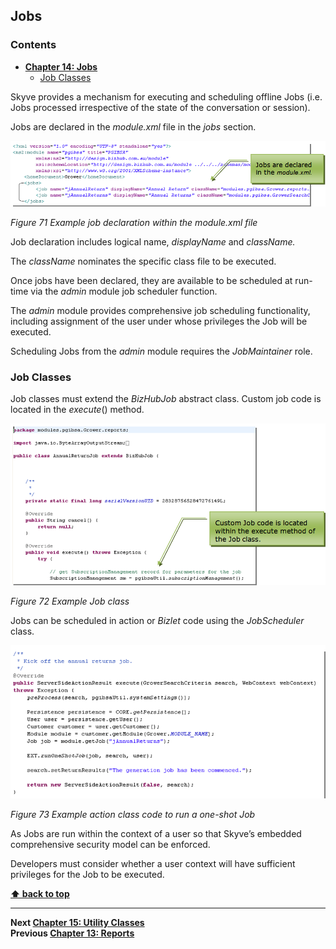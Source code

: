 ## Jobs

### Contents

* **[Chapter 14: Jobs](#jobs)**
  * [Job Classes](#job-classes)

Skyve provides a mechanism for executing and scheduling offline Jobs
(i.e. Jobs processed irrespective of the state of the conversation or
session).

Jobs are declared in the *module.xml* file in the *jobs* section.

![](media/image142.png)

_Figure 71 Example job declaration within the module.xml file_

Job declaration includes logical name, *displayName* and *className.*

The *className* nominates the specific class file to be executed.

Once jobs have been declared, they are available to be scheduled at
run-time via the *admin* module job scheduler function.

The *admin* module provides comprehensive job scheduling functionality,
including assignment of the user under whose privileges the Job will be
executed.

Scheduling Jobs from the *admin* module requires the *JobMaintainer*
role.

### Job Classes

Job classes must extend the *BizHubJob* abstract class. Custom job code
is located in the *execute*() method.

![](media/image143.png)

_Figure 72 Example Job class_

Jobs can be scheduled in action or *Bizlet* code using the
*JobScheduler* class.

![](media/image144.png)

_Figure 73 Example action class code to run a one-shot Job_

As Jobs are run within the context of a user so that Skyve’s embedded
comprehensive security model can be enforced.

Developers must consider whether a user context will have sufficient
privileges for the Job to be executed.

**[⬆ back to top](#contents)**

---
**Next [Chapter 15: Utility Classes](./../chapters/utility-classes.md)**  
**Previous [Chapter 13: Reports](./../chapters/reports.md)**
